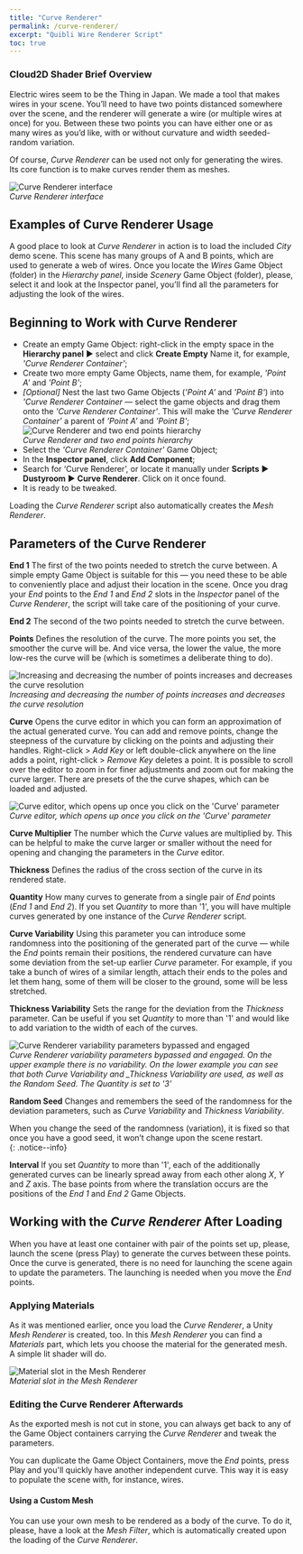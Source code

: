 ```yaml
---
title: "Curve Renderer"
permalink: /curve-renderer/
excerpt: "Quibli Wire Renderer Script"
toc: true
---
```


### Cloud2D Shader Brief Overview

Electric wires seem to be the Thing in Japan. We made a tool that makes wires in your scene. You’ll need to have two points distanced somewhere over the scene, and the renderer will generate a wire (or multiple wires at once) for you. Between these two points you can have either one or as many wires as you’d like, with or without curvature and width seeded-random variation.  
 
Of course, _Curve Renderer_ can be used not only for generating the wires. Its core function is to make curves render them as meshes.

![Curve Renderer interface](/quibli-doc/assets/images/manual_images/curve_renderer_interface.png)  
*Curve Renderer interface*

## Examples of Curve Renderer Usage

A good place to look at _Curve Renderer_ in action is to load the included _City_ demo scene. This scene has many groups of A and B points, which are used to generate a web of wires. Once you locate the _Wires_ Game Object (folder) in the _Hierarchy panel_, inside _Scenery_ Game Object (folder), please, select it and look at the Inspector panel, you’ll find all the parameters for adjusting the look of the wires.

## Beginning to Work with Curve Renderer

  * Create an empty Game Object: right-click in the empty space in the **Hierarchy panel** ▶︎ select and click **Create Empty** Name it, for example, _'Curve Renderer Container'_;  
  * Create two more empty Game Objects, name them, for example, _'Point A'_ and _'Point B'_;  
  * _[Optional]_ Nest the last two Game Objects (_'Point A'_ and _'Point B'_) into _'Curve Renderer Container_ — select the game objects and drag them onto the _'Curve Renderer Container'_. This will make the _'Curve Renderer Container'_ a parent of _'Point A'_ and _'Point B'_;  
![Curve Renderer and two end points hierarchy](/quibli-doc/assets/images/manual_images/curve_renderer_hierarchy_container.png)  
*Curve Renderer and two end points hierarchy*
  * Select the _'Curve Renderer Container'_ Game Object;  
  * In the **Inspector panel**, click **Add Component**;  
  * Search for ‘Curve Renderer’, or locate it manually under **Scripts** ▶︎ **Dustyroom** ▶︎ **Curve Renderer**. Click on it once found.
  * It is ready to be tweaked.  

Loading the _Curve Renderer_ script also automatically creates the _Mesh Renderer_.  

## Parameters of the Curve Renderer

**End 1** The first of the two points needed to stretch the curve between. A simple empty Game Object is suitable for this — you need these to be able to conveniently place and adjust their location in the scene. Once you drag your _End_ points to the _End 1_ and _End 2_ slots in the _Inspector_ panel of the _Curve Renderer_, the script will take care of the positioning of your curve.  

**End 2** The second of the two points needed to stretch the curve between.  

**Points** Defines the resolution of the curve. The more points you set, the smoother the curve will be. And vice versa, the lower the value, the more low-res the curve will be (which is sometimes a 
deliberate thing to do).

![Increasing and decreasing the number of points increases and decreases the curve resolution](/quibli-doc/assets/images/manual_images/curve_renderer_points_fidelity.gif)  
*Increasing and decreasing the number of points increases and decreases the curve resolution*

**Curve** Opens the curve editor in which you can form an approximation of the actual generated curve. You can add and remove points, change the steepness of the curvature by clicking on the points and adjusting their handles. Right-click > _Add Key_ or left double-click anywhere on the line adds a point, right-click > _Remove Key_ deletes a point. It is possible to scroll over the editor to zoom in for finer adjustments and zoom out for making the curve larger. There are presets of the the curve shapes, which can be loaded and adjusted.  

![Curve editor, which opens up once you click on the 'Curve' parameter](/quibli-doc/assets/images/manual_images/curve_renderer_curve.png)  
*Curve editor, which opens up once you click on the 'Curve' parameter*

**Curve Multiplier** The number which the _Curve_ values are multiplied by. This can be helpful to make the curve larger or smaller without the need for opening and changing the parameters in the _Curve_ editor.  

**Thickness** Defines the radius of the cross section of the curve in its rendered state.  

**Quantity** How many curves to generate from a single pair of _End_ points (_End 1_ and _End 2_). If you set _Quantity_ to more than '1', you will have multiple curves generated by one instance of the _Curve Renderer_ script.  

**Curve Variability** Using this parameter you can introduce some randomness into the positioning of the generated part of the curve — while the _End_ points remain their positions, the rendered curvature can have some deviation from the set-up earlier _Curve_ parameter. For example, if you take a bunch of wires of a similar length, attach their ends to the poles and let them hang, some of them will be closer to the ground, some will be less stretched.  

**Thickness Variability** Sets the range for the deviation from the _Thickness_ parameter. Can be useful if you set _Quantity_ to more than '1' and would like to add variation to the width of each of the curves.  

![Curve Renderer variability parameters bypassed and engaged](/quibli-doc/assets/images/manual_images/curve_renderer_variability_parameters.png)  
*Curve Renderer variability parameters bypassed and engaged. On the upper example there is no variability. On the lower example you can see that both _Curve Variability_ and _Thickness Variability are used, as well as the _Random Seed_. The _Quantity_ is set to '3'*

**Random Seed** Changes and remembers the seed of the randomness for the deviation parameters, such as _Curve Variability_ and _Thickness Variability_.  

When you change the seed of the randomness (variation), it is fixed so that once you have a good seed, it won’t change upon the scene restart.  
{: .notice--info}

**Interval** If you set _Quantity_ to more than '1', each of the additionally generated curves can be linearly spread away from each other along _X_, _Y_ and _Z_ axis. The base points from where the translation occurs are the positions of the _End 1_ and _End 2_ Game Objects.  

## Working with the _Curve Renderer_ After Loading

When you have at least one container with pair of the points set up, please, launch the scene (press Play) to generate the curves between these points. Once the curve is generated, there is no need for launching the scene again to update the parameters. The launching is needed when you move the _End_ points.  

### Applying Materials

As it was mentioned earlier, once you load the _Curve Renderer_, a Unity _Mesh Renderer_ is created, too. In this _Mesh Renderer_ you can find a _Materials_ part, which lets you choose the material for the generated mesh. A simple lit shader will do.

![Material slot in the Mesh Renderer](/quibli-doc/assets/images/manual_images/curve_renderer_mesh_renderer_material.png)  
*Material slot in the Mesh Renderer*

### Editing the Curve Renderer Afterwards

As the exported mesh is not cut in stone, you can always get back to any of the Game Object containers carrying the _Curve Renderer_ and tweak the parameters.  

You can duplicate the Game Object Containers, move the _End_ points, press Play and you'll quickly have another independent curve. This way it is easy to populate the scene with, for instance, wires.

#### Using a Custom Mesh

You can use your own mesh to be rendered as a body of the curve. To do it, please, have a look at the _Mesh Filter_, which is automatically created upon the loading of the _Curve Renderer_.
